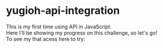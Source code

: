 # yugioh-api-integration
This is my first time using API in JavaScript.<br>Here I'll be showing my progress on this challenge, so let's go!<br>To see my that acess here to try:
